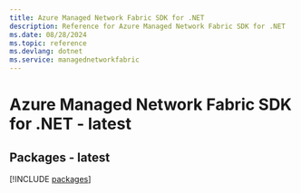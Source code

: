 ```yaml
---
title: Azure Managed Network Fabric SDK for .NET
description: Reference for Azure Managed Network Fabric SDK for .NET
ms.date: 08/28/2024
ms.topic: reference
ms.devlang: dotnet
ms.service: managednetworkfabric
---
```

# Azure Managed Network Fabric SDK for .NET - latest
## Packages - latest
[!INCLUDE [packages](managed-network-fabric-index.md)]